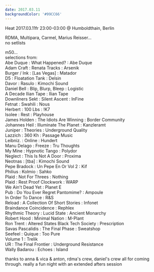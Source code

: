 ```yaml
---
date: 2017.03.11
backgroundColor: '#99CC66'
---
```


Heat 2017.03.11fr 23:00-03:00 @ Humboldthain, Berlin  

RDMA, Multipara, Carmel, Marius Reisser...  
no setlists  

m50...  
selections from:  
Abe Duque : What Happened? : Abe Duque  
Adam Craft : Renata Tracks : Arsenik  
Burger / Ink : \[Las Vegas\] : Matador  
D5 : Floatation Tank : Delsin  
Davor : Rasulo : Kimochi Sound  
Daniel Bell : Blip, Blurp, Bleep : Logistic  
A Decade Ilian Tape : Ilian Tape  
Downliners Sekt : Silent Ascent : InFine  
Fetnat : Swahili : Nous  
Herbert : 100 Lbs : !K7  
Isolee : Rest : Playhouse  
James Holden : The Idiots Are Winning : Border Community  
Johannes Heil : Illuminate The Planet : Kanzleramt  
Juniper : Theories : Underground Quality  
Lazzich : 360 Kh : Passage Music  
Leibniz. : Online : Hundert  
Manu Delago : Freeze : Tru Thoughts  
My Mine : Hypnotic Tango : Polydor  
Neglect : This Is Not A Door : Proxima  
Neotnas : \[tba\] : Kimochi Sound  
Pepe Bradock : Un Pepe En Or Vol 2 : Kif  
Philius : Kolmio : Sahko  
Plaid : Not For Threes : Nothing  
Plaid : Rest Proof Clockwork : WARP  
We Ain't Dead Yet : Planet E  
Pub : Do You Ever Regret Pantomime? : Ampoule  
In Order To Dance : R&S  
Reload : A Collection Of Short Stories : Infonet  
Braindance Coincidence : Rephlex  
Rhythmic Theory : Lucid State : Ancient Monarchy  
Robert Hood : Minimal Nation : M-Plant  
Ron Trent : Altered States Black Tech Society : Prescription  
Savas Pascalidis : The Final Phase : Sweatshop  
Seefeel : Quique : Too Pure  
Volume 1 : Trelik  
UR : The Final Frontier : Underground Resistance  
Wally Badarou : Echoes : Island  

thanks to anna & vica & anton, rdma's crew, daniel's crew all for coming through. really a fun night with an extended afters session